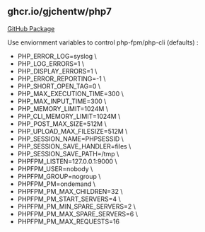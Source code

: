 ## ghcr.io/gjchentw/php7

[GitHub Package](https://github.com/users/gjchentw/packages/container/package/php7)


Use enviornment variables to control php-fpm/php-cli (defaults) :
* PHP_ERROR_LOG=syslog \
* PHP_LOG_ERRORS=1 \
* PHP_DISPLAY_ERRORS=1 \
* PHP_ERROR_REPORTING=-1 \
* PHP_SHORT_OPEN_TAG=0 \
* PHP_MAX_EXECUTION_TIME=300 \
* PHP_MAX_INPUT_TIME=300 \
* PHP_MEMORY_LIMIT=1024M \
* PHP_CLI_MEMORY_LIMIT=1024M \
* PHP_POST_MAX_SIZE=512M \
* PHP_UPLOAD_MAX_FILESIZE=512M \
* PHP_SESSION_NAME=PHPSESSID \
* PHP_SESSION_SAVE_HANDLER=files \
* PHP_SESSION_SAVE_PATH=/tmp \
* PHPFPM_LISTEN=127.0.0.1:9000 \
* PHPFPM_USER=nobody \
* PHPFPM_GROUP=nogroup \
* PHPFPM_PM=ondemand \
* PHPFPM_PM_MAX_CHILDREN=32 \
* PHPFPM_PM_START_SERVERS=4 \
* PHPFPM_PM_MIN_SPARE_SERVERS=2 \
* PHPFPM_PM_MAX_SPARE_SERVERS=6 \
* PHPFPM_PM_MAX_REQUESTS=16
